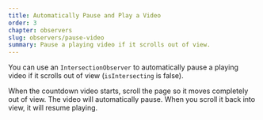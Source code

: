 ```yaml
---
title: Automatically Pause and Play a Video
order: 3
chapter: observers
slug: observers/pause-video
summary: Pause a playing video if it scrolls out of view.
---
```


You can use an `IntersectionObserver` to automatically pause a playing video if it scrolls out of view (`isIntersecting` is false).

When the countdown video starts, scroll the page so it moves completely out of view. The video will automatically pause. When you scroll it back into view, it will resume playing.

